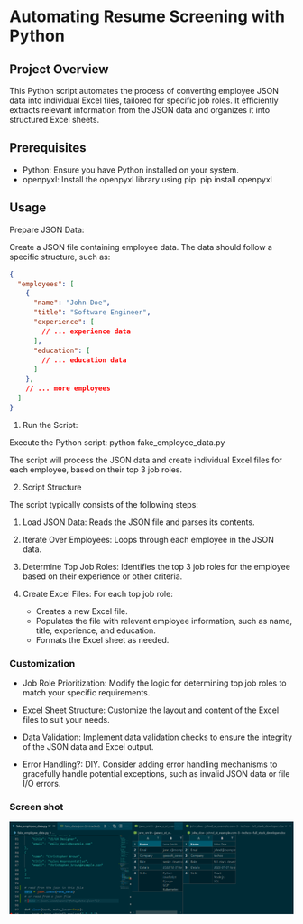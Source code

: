 # Automating Resume Screening with Python

## Project Overview

This Python script automates the process of converting employee JSON data into individual Excel files, tailored for specific job roles. It efficiently extracts relevant information from the JSON data and organizes it into structured Excel sheets.

## Prerequisites

- Python: Ensure you have Python installed on your system.
- openpyxl: Install the openpyxl library using pip: pip install openpyxl

## Usage
Prepare JSON Data:

Create a JSON file containing employee data. The data should follow a specific structure, such as:
```JSON
{
  "employees": [
    {
      "name": "John Doe",
      "title": "Software Engineer",
      "experience": [
        // ... experience data
      ],
      "education": [
        // ... education data
      ]
    },
    // ... more employees
  ]
}
```


1. Run the Script:

Execute the Python script: python fake_employee_data.py

The script will process the JSON data and create individual Excel files for each employee, based on their top 3 job roles.

2. Script Structure

The script typically consists of the following steps:

  1. Load JSON Data: Reads the JSON file and parses its contents.

  2. Iterate Over Employees: Loops through each employee in the JSON data.

  3. Determine Top Job Roles: Identifies the top 3 job roles for the employee based on their experience or other criteria.

  4. Create Excel Files: For each top job role:

     - Creates a new Excel file.
     - Populates the file with relevant employee information, such as name, title, experience, and education.
     - Formats the Excel sheet as needed.

### Customization

- Job Role Prioritization: Modify the logic for determining top job roles to match your specific requirements.

- Excel Sheet Structure: Customize the layout and content of the Excel files to suit your needs.
- Data Validation: Implement data validation checks to ensure the integrity of the JSON data and Excel output.
- Error Handling?: DIY. Consider adding error handling mechanisms to gracefully handle potential exceptions, such as invalid JSON data or file I/O errors.

### Screen shot

![Screenshot of your project](screenshot.png)
